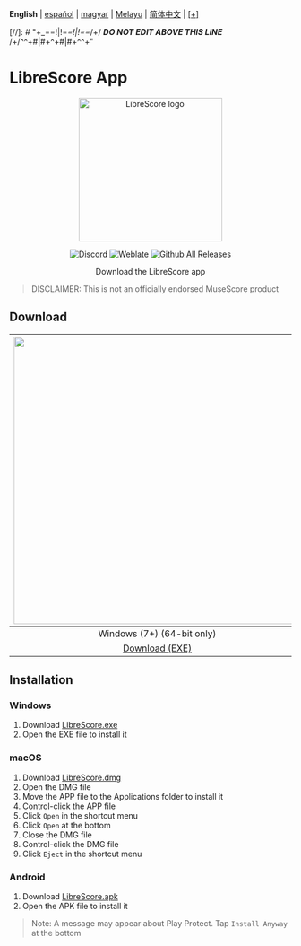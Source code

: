 <div dir="ltr" align="left">

&#8206;**English** | &#8206;[español](/docs/es/LÉAME.md) | &#8206;[magyar](/docs/hu/README.md) | &#8206;[Melayu](/docs/ms/BACASAYA.md) | &#8206;[简体中文](/docs/zh-Hans/自述文件.md) | &#8206;[[+]](https://librescore.ddns.net/projects/librescore/docs)

[//]: # "\+\_==!|!=_=!|!==_/+/ ***DO NOT EDIT ABOVE THIS LINE*** /+/^^+#|#+^+#|#+^^\+\"

# LibreScore App

<div align="center">

<img src="https://github.com/LibreScore/dl-musescore/raw/master/images/logo.png" width="256" alt="LibreScore logo">

[![Discord](https://img.shields.io/discord/774491656643674122?color=5865F2&label=&labelColor=555555&logo=discord&logoColor=FFFFFF)](https://discord.gg/DKu7cUZ4XQ) [![Weblate](https://librescore.ddns.net/widgets/librescore/-/app-librescore/svg-badge.svg)](https://librescore.ddns.net/engage/librescore) [![Github All Releases](https://img.shields.io/github/downloads/LibreScore/app-librescore/total.svg?label=Downloads)](https://github.com/LibreScore/app-librescore/releases/latest)

Download the LibreScore app

</div>

> DISCLAIMER: This is not an officially endorsed MuseScore product

## Download

| <img src="https://upload.wikimedia.org/wikipedia/commons/e/e2/Windows_logo_and_wordmark_-_2021.svg" width="512"> | <img src="https://upload.wikimedia.org/wikipedia/commons/2/21/MacOS_wordmark_%282017%29.svg" width="512"> |   <img src="https://upload.wikimedia.org/wikipedia/commons/3/31/Android_robot_head.svg" width="512">   |
| :--------------------------------------------------------------------------------------------------------------: | :-------------------------------------------------------------------------------------------------------: | :----------------------------------------------------------------------------------------------------: |
|                                            Windows (7+) (64-bit only)                                            |                                        macOS (10.11+) (Rosetta 2)                                         |                                             Android (6.0+)                                             |
|      [Download (EXE)](https://github.com/LibreScore/app-librescore/releases/latest/download/LibreScore.exe)      |  [Download (DMG)](https://github.com/LibreScore/app-librescore/releases/latest/download/LibreScore.dmg)   | [Download (APK)](https://github.com/LibreScore/app-librescore/releases/latest/download/LibreScore.apk) |

## Installation

### Windows

1. Download [LibreScore.exe](https://github.com/LibreScore/app-librescore/releases/latest/download/LibreScore.exe)
2. Open the EXE file to install it

### macOS

1. Download [LibreScore.dmg](https://github.com/LibreScore/app-librescore/releases/latest/download/LibreScore.dmg)
2. Open the DMG file
3. Move the APP file to the Applications folder to install it
4. Control-click the APP file
5. Click `Open` in the shortcut menu
6. Click `Open` at the bottom
7. Close the DMG file
8. Control-click the DMG file
9. Click `Eject` in the shortcut menu

### Android

1. Download [LibreScore.apk](https://github.com/LibreScore/app-librescore/releases/latest/download/LibreScore.apk)
2. Open the APK file to install it

> Note: A message may appear about Play Protect. Tap `Install Anyway` at the bottom

</div>
